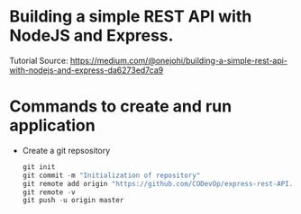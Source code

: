 # Building a simple REST API with NodeJS and Express.
Tutorial Source: https://medium.com/@onejohi/building-a-simple-rest-api-with-nodejs-and-express-da6273ed7ca9


# Commands to create and run application
* Create a git repsository
    ``` powershell
    git init
    git commit -m "Initialization of repository"
    git remote add origin "https://github.com/CODevOp/express-rest-API.git"
    git remote -v
    git push -u origin master
    ```